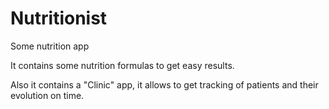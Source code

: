 # Nutritionist

<On development>

Some nutrition app

It contains some nutrition formulas to get easy results.

Also it contains a "Clinic" app, it allows to get tracking of patients and their evolution on time.
